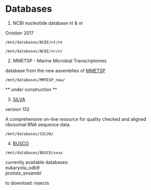 # Databases #  


 1. NCBI nucleotide database nt & nr
 
October 2017  
 
 `/mnt/databases/NCBI/nt/nt`  
 
 `/mnt/databases/NCBI/nr/nr`

 
 2. MMETSP - Marine Microbial Transcriptomes  
 
 database from the new assemblies of [MMETSP](https://monsterbashseq.wordpress.com/2016/09/13/mmetsp-re-assemblies/)   
 
 `/mnt/databases/MMTESP_new/`
 
 ** under construction **
 
 3. [SILVA](https://www.arb-silva.de)   
 
 version 132  
 
 A comprehensive on-line resource for quality checked and aligned ribosomal RNA sequence data.
 
 `/mnt/databases/SILVA/`

4. [BUSCO](https://busco.ezlab.org/)  

`/mnt/databases/BUSCO/xxxx`  

currently available databases:  
eukaryota_odb9  
protists_ensembl  

to download: insects

